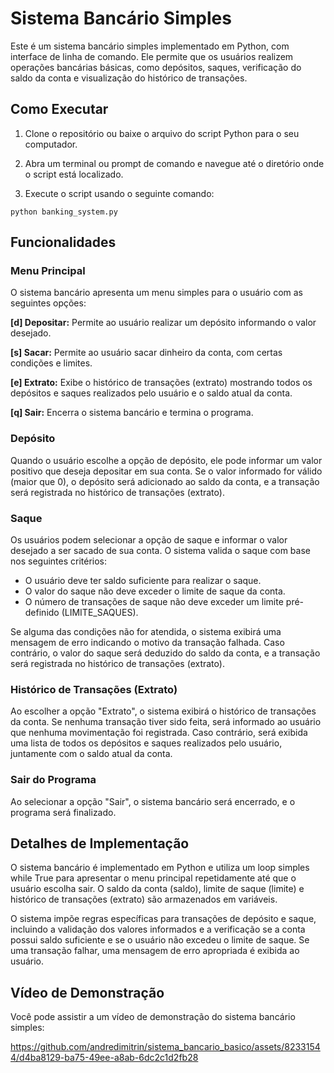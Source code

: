 # Sistema Bancário Simples
 Este é um sistema bancário simples implementado em Python, com interface de linha de comando. Ele permite que os usuários realizem operações bancárias básicas, como depósitos, saques, verificação do saldo da conta e visualização do histórico de transações.

## Como Executar

1. Clone o repositório ou baixe o arquivo do script Python para o seu computador.

2. Abra um terminal ou prompt de comando e navegue até o diretório onde o script está localizado.

3. Execute o script usando o seguinte comando:

```
python banking_system.py
```

## Funcionalidades
### Menu Principal
O sistema bancário apresenta um menu simples para o usuário com as seguintes opções:

**[d] Depositar:** Permite ao usuário realizar um depósito informando o valor desejado.

**[s] Sacar:** Permite ao usuário sacar dinheiro da conta, com certas condições e limites.

**[e] Extrato:** Exibe o histórico de transações (extrato) mostrando todos os depósitos e saques realizados pelo usuário e o saldo atual da conta.

**[q] Sair:** Encerra o sistema bancário e termina o programa.

### Depósito
Quando o usuário escolhe a opção de depósito, ele pode informar um valor positivo que deseja depositar em sua conta. Se o valor informado for válido (maior que 0), o depósito será adicionado ao saldo da conta, e a transação será registrada no histórico de transações (extrato).

### Saque
Os usuários podem selecionar a opção de saque e informar o valor desejado a ser sacado de sua conta. O sistema valida o saque com base nos seguintes critérios:

+ O usuário deve ter saldo suficiente para realizar o saque.
+ O valor do saque não deve exceder o limite de saque da conta.
+ O número de transações de saque não deve exceder um limite pré-definido (LIMITE_SAQUES).

Se alguma das condições não for atendida, o sistema exibirá uma mensagem de erro indicando o motivo da transação falhada. Caso contrário, o valor do saque será deduzido do saldo da conta, e a transação será registrada no histórico de transações (extrato).

### Histórico de Transações (Extrato)
Ao escolher a opção "Extrato", o sistema exibirá o histórico de transações da conta. Se nenhuma transação tiver sido feita, será informado ao usuário que nenhuma movimentação foi registrada. Caso contrário, será exibida uma lista de todos os depósitos e saques realizados pelo usuário, juntamente com o saldo atual da conta.

### Sair do Programa
Ao selecionar a opção "Sair", o sistema bancário será encerrado, e o programa será finalizado.

## Detalhes de Implementação
O sistema bancário é implementado em Python e utiliza um loop simples while True para apresentar o menu principal repetidamente até que o usuário escolha sair. O saldo da conta (saldo), limite de saque (limite) e histórico de transações (extrato) são armazenados em variáveis.

O sistema impõe regras específicas para transações de depósito e saque, incluindo a validação dos valores informados e a verificação se a conta possui saldo suficiente e se o usuário não excedeu o limite de saque. Se uma transação falhar, uma mensagem de erro apropriada é exibida ao usuário.

## Vídeo de Demonstração
Você pode assistir a um vídeo de demonstração do sistema bancário simples:



https://github.com/andredimitrin/sistema_bancario_basico/assets/82331544/d4ba8129-ba75-49ee-a8ab-6dc2c1d2fb28





